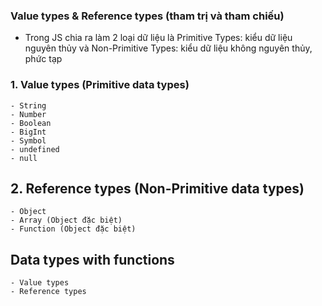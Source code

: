 ### Value types & Reference types (tham trị và tham chiếu)

- Trong JS chia ra làm 2 loại dữ liệu là Primitive Types: kiểu dữ liệu nguyên thủy và Non-Primitive Types: kiểu dữ liệu không nguyên thủy, phức tạp

### 1. Value types (Primitive data types)
    - String
    - Number
    - Boolean
    - BigInt
    - Symbol
    - undefined
    - null

## 2. Reference types (Non-Primitive data types)
    - Object
    - Array (Object đặc biệt)
    - Function (Object đặc biệt)

## Data types with functions
    - Value types
    - Reference types